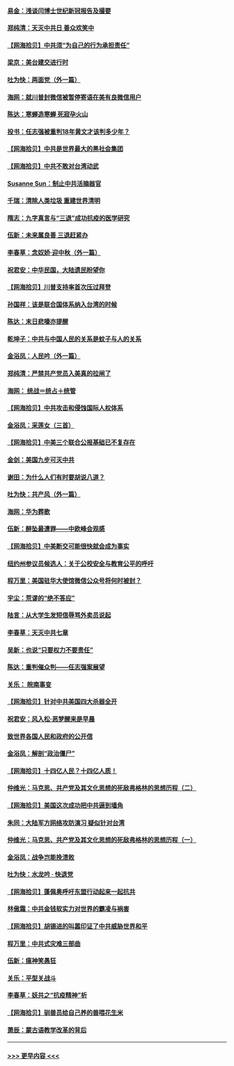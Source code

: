 #### [易金：浅谈闫博士世纪新冠报告及撮要](../pages/nsc993/n12426822.md?t=09250051) 
#### [郑纯清：天灭中共日 善众欢笑中](../pages/nsc993/n12426784.md?t=09250051) 
#### [【网海拾贝】中共须“为自己的行为承担责任”](../pages/nsc993/n12426067.md?t=09250051) 
#### [梁京：美台建交进行时](../pages/nsc993/n12424066.md?t=09250051) 
#### [吐为快：两面党（外一篇）](../pages/nsc993/n12424043.md?t=09250051) 
#### [海网：就川普封微信被暂停寄语在美有良微信用户](../pages/nsc993/n12424021.md?t=09250051) 
#### [陈达：寒蝉造寒蝉 死寂孕火山](../pages/nsc993/n12423958.md?t=09250051) 
#### [投书：任志强被重判18年黄文才该判多少年？](../pages/nsc993/n12423672.md?t=09250051) 
#### [【网海拾贝】中共是世界最大的黑社会集团](../pages/nsc993/n12423543.md?t=09250051) 
#### [【网海拾贝】中共不敢对台湾动武](../pages/nsc993/n12421418.md?t=09250051) 
#### [Susanne Sun：制止中共活摘器官](../pages/nsc993/n12419654.md?t=09250051) 
#### [千瑞：清除人类垃圾 重建世界清明](../pages/nsc993/n12419414.md?t=09250051) 
#### [隋志：九字真言与“三退”成功抗疫的医学研究](../pages/nsc993/n12419248.md?t=09250051) 
#### [伍新：未来属良善 三退赶紧办](../pages/nsc993/n12418496.md?t=09250051) 
#### [李春草：念奴娇·迎中秋（外一篇）](../pages/nsc993/n12418465.md?t=09250051) 
#### [祝君安：中华民国，大陆遗民盼望你](../pages/nsc993/n12418089.md?t=09250051) 
#### [【网海拾贝】川普支持率首次压过拜登](../pages/nsc993/n12418050.md?t=09250051) 
#### [孙国祥：该是联合国体系纳入台湾的时候](../pages/nsc993/n12417369.md?t=09250051) 
#### [陈达：末日悲嚎亦提醒](../pages/nsc993/n12416736.md?t=09250051) 
#### [乾坤子：中共与中国人民的关系是蚊子与人的关系](../pages/nsc993/n12416632.md?t=09250051) 
#### [金浴凤：人民吟（外一篇）](../pages/nsc993/n12416567.md?t=09250051) 
#### [郑纯清：严禁共产党员入美真的拉闸了](../pages/nsc993/n12416550.md?t=09250051) 
#### [海网： 统战＝统占＋统管](../pages/nsc993/n12416404.md?t=09250051) 
#### [【网海拾贝】中共攻击和侵蚀国际人权体系](../pages/nsc993/n12416250.md?t=09250051) 
#### [金浴凤：采莲女（三首）](../pages/nsc993/n12415517.md?t=09250051) 
#### [【网海拾贝】中美三个联合公报基础已不复存在](../pages/nsc993/n12415054.md?t=09250051) 
#### [金剑：美国九步可灭中共](../pages/nsc993/n12413183.md?t=09250051) 
#### [谢田：为什么人们有时要胡说八道？](../pages/nsc993/n12411861.md?t=09250051) 
#### [吐为快：共产风（外一篇）](../pages/nsc993/n12411761.md?t=09250051) 
#### [海网：华为葬歌](../pages/nsc993/n12410381.md?t=09250051) 
#### [伍新：醉坠最遭罪——中欧峰会观感](../pages/nsc993/n12410364.md?t=09250051) 
#### [【网海拾贝】中美断交可能很快就会成为事实](../pages/nsc993/n12409495.md?t=09250051) 
#### [纽约州参议员候选人：关于公校安全与教育公平的呼吁](../pages/nsc993/n12409228.md?t=09250051) 
#### [程万里：美国驻华大使馆微信公众号将何时被封？](../pages/nsc993/n12407397.md?t=09250051) 
#### [宇尘：荒谬的“绝不答应”](../pages/nsc993/n12407360.md?t=09250051) 
#### [陆言：从大学生发短信辱骂外卖员说起](../pages/nsc993/n12407285.md?t=09250051) 
#### [李春草：天灭中共七章](../pages/nsc993/n12406988.md?t=09250051) 
#### [吴新：也说“只要权力不要责任”](../pages/nsc993/n12406966.md?t=09250051) 
#### [陈达：重判催众判——任志强案展望](../pages/nsc993/n12404540.md?t=09250051) 
#### [关乐： 皖南事变](../pages/nsc993/n12404288.md?t=09250051) 
#### [【网海拾贝】针对中共美国四大杀器全开](../pages/nsc993/n12404172.md?t=09250051) 
#### [祝君安：风入松‧恶梦醒来是早晨](../pages/nsc993/n12401953.md?t=09250051) 
#### [致世界各国人民和政府的公开信](../pages/nsc993/n12401824.md?t=09250051) 
#### [金浴凤：解剖“政治僵尸”](../pages/nsc993/n12401808.md?t=09250051) 
#### [【网海拾贝】十四亿人民？十四亿人质！](../pages/nsc993/n12401708.md?t=09250051) 
#### [仲维光：马克思、共产党及其文化思想的死敌弗格林的思想历程（二）](../pages/nsc993/n12399107.md?t=09250051) 
#### [【网海拾贝】美国这次成功把中共逼到墙角](../pages/nsc993/n12400173.md?t=09250051) 
#### [朱同：大陆军方网络攻防演习 疑似针对台湾](../pages/nsc993/n12399868.md?t=09250051) 
#### [仲维光：马克思、共产党及其文化思想的死敌弗格林的思想历程（一）](../pages/nsc993/n12398341.md?t=09250051) 
#### [金浴凤：战争岂能挽溃败](../pages/nsc993/n12398855.md?t=09250051) 
#### [吐为快：水龙吟 · 快退党](../pages/nsc993/n12398849.md?t=09250051) 
#### [【网海拾贝】蓬佩奥呼吁东盟行动起来一起抗共](../pages/nsc993/n12398291.md?t=09250051) 
#### [林傲霜：中共金钱软实力对世界的霸凌与祸害](../pages/nsc993/n12397515.md?t=09250051) 
#### [【网海拾贝】胡锡进的叫嚣印证了中共威胁世界和平](../pages/nsc993/n12397455.md?t=09250051) 
#### [程万里：中共式灾难三部曲](../pages/nsc993/n12397106.md?t=09250051) 
#### [伍新：瘟神笑愚狂](../pages/nsc993/n12397052.md?t=09250051) 
#### [关乐：平型关战斗](../pages/nsc993/n12395387.md?t=09250051) 
#### [李春草：妖共之“抗疫精神”析](../pages/nsc993/n12395240.md?t=09250051) 
#### [【网海拾贝】驯兽员给自己养的兽喂花生米](../pages/nsc993/n12393919.md?t=09250051) 
#### [萧辰：蒙古语教学改革的背后](../pages/nsc993/n12393677.md?t=09250051) 

----
#### [ >>> 更早内容 <<< ](../indexes/nsc993-earlier.md)
